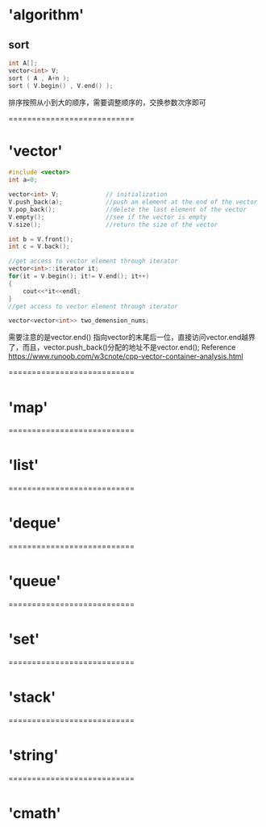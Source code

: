 #  'algorithm'   

## sort
```C++
int A[];
vector<int> V;
sort ( A , A+n );
sort ( V.begin() , V.end() );  
```
排序按照从小到大的顺序，需要调整顺序的，交换参数次序即可  

===========================  
# 'vector'  
```C++
#include <vector>  
int a=0;  

vector<int> V;             // initialization  
V.push_back(a);            //push an element at the end of the vector  
V.pop_back();              //delete the last element of the vector
V.empty();                 //see if the vector is empty
V.size();                  //return the size of the vector

int b = V.front();
int c = V.back();

//get access to vector element through iterator
vector<int>::iterator it;   
for(it = V.begin(); it!= V.end(); it++)
{
    cout<<*it<<endl;
}
//get access to vector element through iterator

vector<vector<int>> two_demension_nums;
```

需要注意的是vector.end() 指向vector的末尾后一位，直接访问vector.end越界了，而且，vector.push_back()分配的地址不是vector.end();
Reference https://www.runoob.com/w3cnote/cpp-vector-container-analysis.html

===========================  
# 'map'  　　　　　 
===========================  
# 'list'　　　　　　
===========================  
# 'deque'　　　　　　
===========================  
# 'queue'　　　　　  
===========================  
# 'set'　　　　　　 
===========================  
# 'stack'　　 　　　　　
===========================  
# 'string'　  　　　　
===========================  
# 'cmath'  　  　　　 

